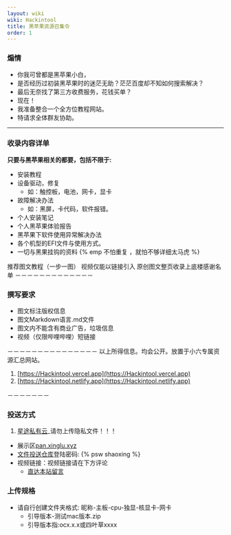 ```yaml
---
layout: wiki
wiki: Hackintool
title: 黑苹果资源召集令
order: 1
---
```


### 煽情
- 你我可曾都是黑苹果小白，
- 是否经历过初装黑苹果时的迷茫无助？茫茫百度却不知如何搜索解决？
- 最后无奈找了第三方收费服务，花钱买单？
- 现在！
- 我准备整合一个全方位教程网站。
- 特请求全体群友协助。
------------
### 收录内容详单
**只要与黑苹果相关的都要，包括不限于:**
- 安装教程
- 设备驱动，修复
  - 如：触控板，电池，网卡，显卡
- 故障解决办法
  - 如：黑屏，卡代码，软件报错。
- 个人安装笔记
- 个人黑苹果体验报告
- 黑苹果下软件使用异常解决办法
- 各个机型的EFI文件与使用方式。
- 一切与黑果挂钩的资料
{% emp 不怕重复 ，就怕不够详细太马虎 %}

推荐图文教程（一步一图）
视频仅能以链接引入
原创图文整页收录上底楼感谢名单
－－－－－－－－－－－－－
### 撰写要求
- 图文标注版权信息
- 图文Markdown语言.md文件
- 图文内不能含有商业广告，垃圾信息
- 视频（仅限哔哩哔哩）短链接

－－－－－－－－－－－－－－－
以上所得信息。均会公开。放置于小六专属资源汇总网站。
1. [https://Hackintool.vercel.app](https://Hackintool.vercel.app)
2. [https://Hackintool.netlify.app](https://Hackintool.netlify.app)

－－－－－－－
### 投送方式
1. [星途私有云](http://xinglu.xyz)_请勿上传隐私文件！！！
  - 展示区[pan.xinglu.xyz](pan.xinglu.xyz) 
- [文件投送仓库](https://kodsky.com/#s/7WUrLEiA)登陆密码: {% psw  shaoxing   %}
- 视频链接：视频链接请在下方评论
  - [直达本站留言](/#comments)

### 上传规格
- 请自行创建文件夹格式: 昵称-主板-cpu-独显-核显卡-网卡
  - 引导版本-测试mac版本.zip
  - 引导版本指:ocx.x.x或四叶草xxxx
